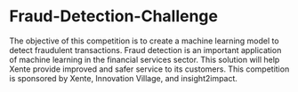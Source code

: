# Fraud-Detection-Challenge
The objective of this competition is to create a machine learning model to detect fraudulent transactions.  Fraud detection is an important application of machine learning in the financial services sector. This solution will help Xente provide improved and safer service to its customers.
This competition is sponsored by Xente, Innovation Village, and insight2impact.
